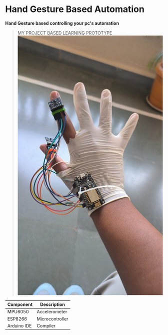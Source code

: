# Hand Gesture Based Automation
**Hand Gesture based controlling your pc's automation**

> MY PROJECT BASED LEARNING PROTOTYPE
![claw](claw-home-automation-based.jpg)

| Component | Description |
| ----------- | ----------- |
| MPU6050 | Accelerometer |
| ESP8266 | Microcontroller |
| Arduino IDE | Compiler |

[^1]: Project Idea & prototype reserves with us, if anyone wanna collaborate
[^1]: dm me! ;)
